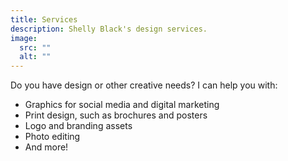 ```yaml
---
title: Services
description: Shelly Black's design services.
image:
  src: ""
  alt: ""
---
```

Do you have design or other creative needs? I can help you with:
- Graphics for social media and digital marketing
- Print design, such as brochures and posters
- Logo and branding assets
- Photo editing
- And more!